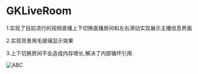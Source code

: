 # GKLiveRoom
1.实现了目前流行的视频直播上下切换直播房间和左右滑动实现展示主播信息界面

2.实现背景用毛玻璃显示效果

3.上下切换房间不会造成内存增长,解决了内部循环引用.

![ABC](https://pan.baidu.com/disk/home#list/vmode=list&path=%2Fgithub%E8%B5%84%E6%BA%90) 
